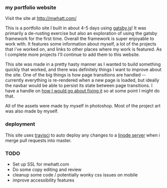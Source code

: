 ### my portfolio website

Visit the site at http://mwhatt.com/

This is a portfolio site I built in about 4-5 days using [gatsby.js](https://www.gatsbyjs.org/)! It was primarily a de-rusting exercise but also an exploration of using the gatsby framework for the first time. Overall the framework is super enjoyable to work with. It features some information about myself, a lot of the projects that i've worked on, and links to other places where my work is featured. As I complete more projects I'll continue to add them to this website.

This site was made in a pretty hasty manner as I wanted to build something quickly that worked, and there was definitely things I want to improve about the site. One of the big things is how page transitions are handled -- currently everything is re-rendered when a new page is loaded, but ideally the navbar would be able to persist its state between page transitions. I have a handle on [how I would go about fixing it](https://transitionlink.tylerbarnes.ca/docs/installation/) so at some point I might do that.

All of the assets were made by myself in photoshop. Most of the project art was also made by myself. 

### deployment

This site uses [travisci](https://www.travis-ci.com) to auto deploy any changes to a [linode server](https://www.linode.com/) when i merge pull requests into master.

### TODO

- Set up SSL for mwhatt.com
- Do some copy editing and review
- cleanup some code / potentially wonky css issues on mobile
- improve accessibility features

